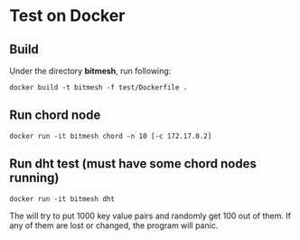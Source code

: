 # Test on Docker

## Build
Under the directory **bitmesh**, run following:
```
docker build -t bitmesh -f test/Dockerfile .
```

## Run chord node
```
docker run -it bitmesh chord -n 10 [-c 172.17.0.2]
```

## Run dht test (must have some chord nodes running)
```
docker run -it bitmesh dht
```
The will try to put 1000 key value pairs and randomly get 100 out of them.
If any of them are lost or changed, the program will panic.
